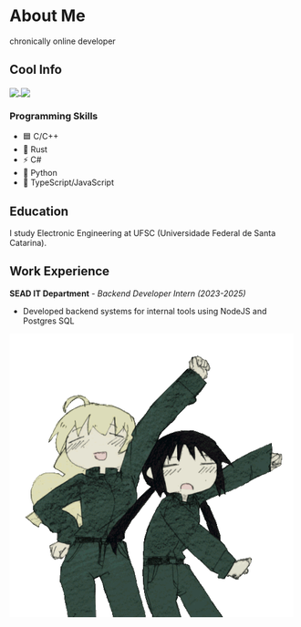 # About Me
chronically online developer

## Cool Info


<a href="https://github.com/anuraghazra/github-readme-stats">
  <img align="center" height=165 src="https://github-readme-stats.vercel.app/api/top-langs/?username=nairelprandini&hide=javascript,css,scss,html&theme=tokyonight&layout=compact" />
</a>
<a href="https://github.com/anuraghazra/github-readme-stats">
  <img align="center" height=165 src="https://github-readme-stats.vercel.app/api/pin/?username=anuraghazra&repo=github-readme-stats" />
</a>


### Programming Skills
- 🟦 C/C++ 
- 🦀 Rust
- ⚡ C#
- 🐍 Python
- 📘 TypeScript/JavaScript

## Education
I study Electronic Engineering at UFSC (Universidade Federal de Santa Catarina).

## Work Experience
**SEAD IT Department** - *Backend Developer Intern*  *(2023-2025)*  
- Developed backend systems for internal tools using NodeJS and Postgres SQL

![](https://github.com/NairelPrandini/NairelPrandini/blob/main/girls-last-tour-glt.gif)
